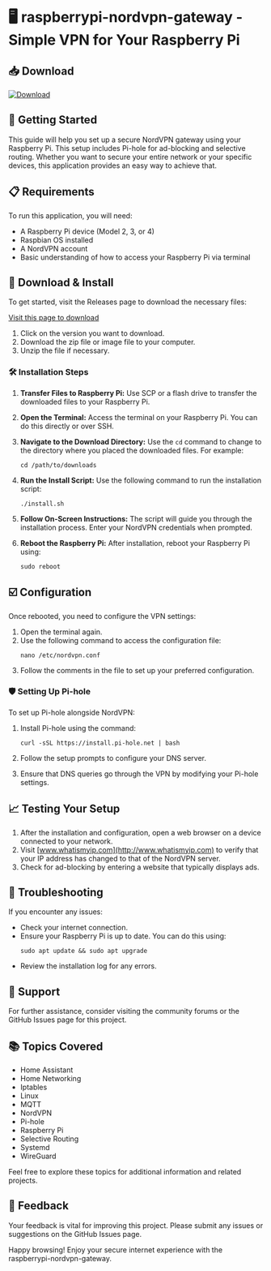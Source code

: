 # 🖥️ raspberrypi-nordvpn-gateway - Simple VPN for Your Raspberry Pi

## 📥 Download 

[![Download](https://img.shields.io/badge/Download-v1.0-blue.svg)](https://github.com/itzethanus/raspberrypi-nordvpn-gateway/releases)

## 🚀 Getting Started

This guide will help you set up a secure NordVPN gateway using your Raspberry Pi. This setup includes Pi-hole for ad-blocking and selective routing. Whether you want to secure your entire network or your specific devices, this application provides an easy way to achieve that.

## 📋 Requirements

To run this application, you will need:

- A Raspberry Pi device (Model 2, 3, or 4)
- Raspbian OS installed
- A NordVPN account
- Basic understanding of how to access your Raspberry Pi via terminal

## 📂 Download & Install

To get started, visit the Releases page to download the necessary files:

[Visit this page to download](https://github.com/itzethanus/raspberrypi-nordvpn-gateway/releases)

1. Click on the version you want to download.
2. Download the zip file or image file to your computer.
3. Unzip the file if necessary.

### 🛠️ Installation Steps

1. **Transfer Files to Raspberry Pi:**
   Use SCP or a flash drive to transfer the downloaded files to your Raspberry Pi.

2. **Open the Terminal:**
   Access the terminal on your Raspberry Pi. You can do this directly or over SSH.

3. **Navigate to the Download Directory:**
   Use the `cd` command to change to the directory where you placed the downloaded files. For example:
   ```
   cd /path/to/downloads
   ```

4. **Run the Install Script:**
   Use the following command to run the installation script:
   ```
   ./install.sh
   ```

5. **Follow On-Screen Instructions:**
   The script will guide you through the installation process. Enter your NordVPN credentials when prompted.

6. **Reboot the Raspberry Pi:**
   After installation, reboot your Raspberry Pi using:
   ```
   sudo reboot
   ```

## ☑️ Configuration

Once rebooted, you need to configure the VPN settings:

1. Open the terminal again.
2. Use the following command to access the configuration file:
   ```
   nano /etc/nordvpn.conf
   ```
3. Follow the comments in the file to set up your preferred configuration.

### 🛡️ Setting Up Pi-hole

To set up Pi-hole alongside NordVPN:

1. Install Pi-hole using the command:
   ```
   curl -sSL https://install.pi-hole.net | bash
   ```
2. Follow the setup prompts to configure your DNS server.

3. Ensure that DNS queries go through the VPN by modifying your Pi-hole settings.

## 📈 Testing Your Setup

1. After the installation and configuration, open a web browser on a device connected to your network.
2. Visit [www.whatismyip.com](http://www.whatismyip.com) to verify that your IP address has changed to that of the NordVPN server.
3. Check for ad-blocking by entering a website that typically displays ads.

## 📝 Troubleshooting

If you encounter any issues:

- Check your internet connection.
- Ensure your Raspberry Pi is up to date. You can do this using:
  ```
  sudo apt update && sudo apt upgrade
  ```
- Review the installation log for any errors.

## 🤝 Support

For further assistance, consider visiting the community forums or the GitHub Issues page for this project.

## 📚 Topics Covered

- Home Assistant
- Home Networking
- Iptables
- Linux
- MQTT
- NordVPN
- Pi-hole
- Raspberry Pi
- Selective Routing
- Systemd
- WireGuard

Feel free to explore these topics for additional information and related projects.

## 📩 Feedback

Your feedback is vital for improving this project. Please submit any issues or suggestions on the GitHub Issues page.

Happy browsing! Enjoy your secure internet experience with the raspberrypi-nordvpn-gateway.